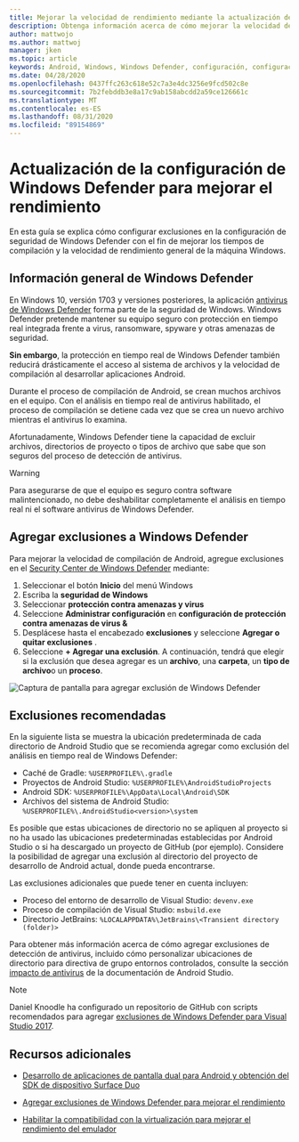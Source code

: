 ```yaml
---
title: Mejorar la velocidad de rendimiento mediante la actualización de la configuración de defender
description: Obtenga información acerca de cómo mejorar la velocidad de rendimiento y los tiempos de compilación actualizando la configuración de Windows Defender para excluir la comprobación de los tipos de archivo especificados.
author: mattwojo
ms.author: mattwoj
manager: jken
ms.topic: article
keywords: Android, Windows, Windows Defender, configuración, configuración, exclusiones,% USERPROFILE%, devenv.exe, rendimiento, velocidad, compilación, Gradle
ms.date: 04/28/2020
ms.openlocfilehash: 0437ffc263c618e52c7a3e4dc3256e9fcd502c8e
ms.sourcegitcommit: 7b2febddb3e8a17c9ab158abcdd2a59ce126661c
ms.translationtype: MT
ms.contentlocale: es-ES
ms.lasthandoff: 08/31/2020
ms.locfileid: "89154869"
---
```

# <a name="update-windows-defender-settings-to-improve-performance"></a>Actualización de la configuración de Windows Defender para mejorar el rendimiento

En esta guía se explica cómo configurar exclusiones en la configuración de seguridad de Windows Defender con el fin de mejorar los tiempos de compilación y la velocidad de rendimiento general de la máquina Windows.

## <a name="windows-defender-overview"></a>Información general de Windows Defender

En Windows 10, versión 1703 y versiones posteriores, la aplicación [antivirus de Windows Defender](/windows/security/threat-protection/windows-defender-antivirus/windows-defender-security-center-antivirus) forma parte de la seguridad de Windows. Windows Defender pretende mantener su equipo seguro con protección en tiempo real integrada frente a virus, ransomware, spyware y otras amenazas de seguridad.

**Sin embargo**, la protección en tiempo real de Windows Defender también reducirá drásticamente el acceso al sistema de archivos y la velocidad de compilación al desarrollar aplicaciones Android.

Durante el proceso de compilación de Android, se crean muchos archivos en el equipo. Con el análisis en tiempo real de antivirus habilitado, el proceso de compilación se detiene cada vez que se crea un nuevo archivo mientras el antivirus lo examina.

Afortunadamente, Windows Defender tiene la capacidad de excluir archivos, directorios de proyecto o tipos de archivo que sabe que son seguros del proceso de detección de antivirus.

> [!WARNING]
> Para asegurarse de que el equipo es seguro contra software malintencionado, no debe deshabilitar completamente el análisis en tiempo real ni el software antivirus de Windows Defender.

## <a name="add-exclusions-to-windows-defender"></a>Agregar exclusiones a Windows Defender

Para mejorar la velocidad de compilación de Android, agregue exclusiones en el [Security Center de Windows Defender](windowsdefender://) mediante:

1. Seleccionar el botón **Inicio** del menú Windows
2. Escriba la **seguridad de Windows**
3. Seleccionar **protección contra amenazas y virus**
4. Seleccione **Administrar configuración** en **configuración de protección contra amenazas de virus &**
5. Desplácese hasta el encabezado **exclusiones** y seleccione **Agregar o quitar exclusiones** .
6. Seleccione **+ Agregar una exclusión**. A continuación, tendrá que elegir si la exclusión que desea agregar es un **archivo**, una **carpeta**, un **tipo de archivo**o un **proceso**.

![Captura de pantalla para agregar exclusión de Windows Defender](../images/windows-defender-exclusions.png)

## <a name="recommended-exclusions"></a>Exclusiones recomendadas

En la siguiente lista se muestra la ubicación predeterminada de cada directorio de Android Studio que se recomienda agregar como exclusión del análisis en tiempo real de Windows Defender:

- Caché de Gradle: `%USERPROFILE%\.gradle`
- Proyectos de Android Studio: `%USERPROFILE%\AndroidStudioProjects`
- Android SDK: `%USERPROFILE%\AppData\Local\Android\SDK`
- Archivos del sistema de Android Studio: `%USERPROFILE%\.AndroidStudio<version>\system`

Es posible que estas ubicaciones de directorio no se apliquen al proyecto si no ha usado las ubicaciones predeterminadas establecidas por Android Studio o si ha descargado un proyecto de GitHub (por ejemplo). Considere la posibilidad de agregar una exclusión al directorio del proyecto de desarrollo de Android actual, donde pueda encontrarse.

Las exclusiones adicionales que puede tener en cuenta incluyen:

- Proceso del entorno de desarrollo de Visual Studio: `devenv.exe`
- Proceso de compilación de Visual Studio: `msbuild.exe`
- Directorio JetBrains: `%LOCALAPPDATA%\JetBrains\<Transient directory (folder)>`

Para obtener más información acerca de cómo agregar exclusiones de detección de antivirus, incluido cómo personalizar ubicaciones de directorio para directiva de grupo entornos controlados, consulte la sección [impacto de antivirus](https://developer.android.com/studio/intro/studio-config#antivirus-impact) de la documentación de Android Studio.

> [!Note]
> Daniel Knoodle ha configurado un repositorio de GitHub con scripts recomendados para agregar [exclusiones de Windows Defender para Visual Studio 2017](https://gist.github.com/dknoodle/5a66b8b8a3f2243f4ca5c855b323cb7b#file-windows-defender-exclusions-vs-2017-ps1-L10).

## <a name="additional-resources"></a>Recursos adicionales

- [Desarrollo de aplicaciones de pantalla dual para Android y obtención del SDK de dispositivo Surface Duo](/dual-screen/android/)

- [Agregar exclusiones de Windows Defender para mejorar el rendimiento](./defender-settings.md)

- [Habilitar la compatibilidad con la virtualización para mejorar el rendimiento del emulador](./emulator.md#enable-virtualization-support)